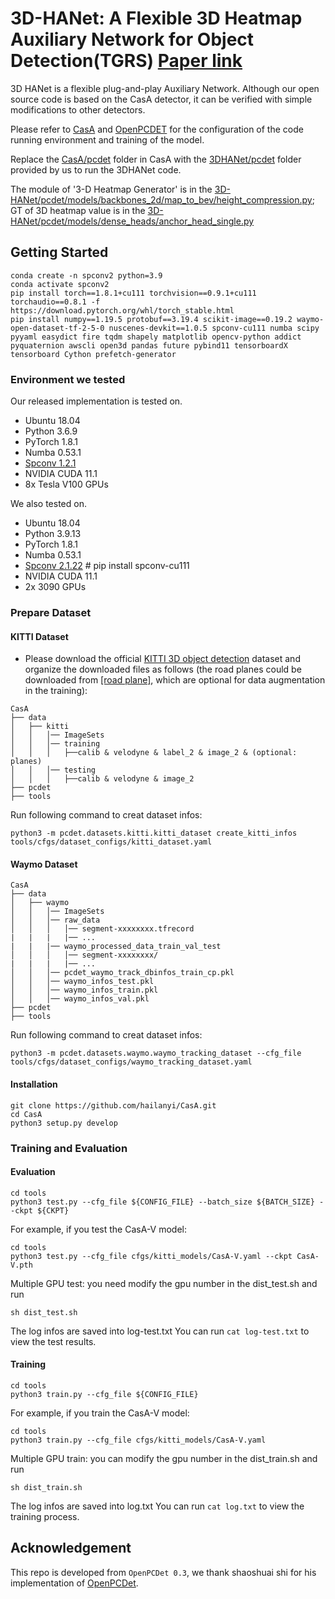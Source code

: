 # 3D-HANet: A Flexible 3D Heatmap Auxiliary Network for Object Detection(TGRS) [Paper link](https://ieeexplore.ieee.org/abstract/document/10056279)

3D HANet is a flexible plug-and-play Auxiliary Network. Although our open source code is based on the CasA detector, it can be verified with simple modifications to other detectors.

Please refer to [CasA](https://github.com/hailanyi/CasA) and [OpenPCDET](https://github.com/open-mmlab/OpenPCDet) for the configuration of the code running environment and training of the model.

Replace the [CasA/pcdet](https://github.com/hailanyi/CasA/tree/master/pcdet) folder in CasA with the [3DHANet/pcdet](https://github.com/xmuqimingxia/3D-HANet/tree/main/pcdet) folder provided by us to run the 3DHANet code.



The module of '3-D Heatmap Generator' is in the [3D-HANet/pcdet/models/backbones_2d/map_to_bev/height_compression.py](https://github.com/xmuqimingxia/3D-HANet/blob/main/pcdet/models/backbones_2d/map_to_bev/height_compression.py); GT of 3D heatmap value is in the [3D-HANet/pcdet/models/dense_heads/anchor_head_single.py](https://github.com/xmuqimingxia/3D-HANet/blob/main/pcdet/models/dense_heads/anchor_head_single.py)

## Getting Started
```
conda create -n spconv2 python=3.9
conda activate spconv2
pip install torch==1.8.1+cu111 torchvision==0.9.1+cu111 torchaudio==0.8.1 -f https://download.pytorch.org/whl/torch_stable.html
pip install numpy==1.19.5 protobuf==3.19.4 scikit-image==0.19.2 waymo-open-dataset-tf-2-5-0 nuscenes-devkit==1.0.5 spconv-cu111 numba scipy pyyaml easydict fire tqdm shapely matplotlib opencv-python addict pyquaternion awscli open3d pandas future pybind11 tensorboardX tensorboard Cython prefetch-generator
```
### Environment we tested

Our released implementation is tested on.
+ Ubuntu 18.04
+ Python 3.6.9 
+ PyTorch 1.8.1
+ Numba 0.53.1
+ [Spconv 1.2.1](https://github.com/traveller59/spconv/tree/8da6f967fb9a054d8870c3515b1b44eca2103634)
+ NVIDIA CUDA 11.1
+ 8x Tesla V100 GPUs

We also tested on.
+ Ubuntu 18.04
+ Python 3.9.13 
+ PyTorch 1.8.1
+ Numba 0.53.1
+ [Spconv 2.1.22](https://github.com/traveller59/spconv) # pip install spconv-cu111
+ NVIDIA CUDA 11.1 
+ 2x 3090 GPUs

### Prepare Dataset 

#### KITTI Dataset

* Please download the official [KITTI 3D object detection](http://www.cvlibs.net/datasets/kitti/eval_object.php?obj_benchmark=3d) dataset and organize the downloaded files as follows (the road planes could be downloaded from [[road plane]](https://drive.google.com/file/d/1d5mq0RXRnvHPVeKx6Q612z0YRO1t2wAp/view?usp=sharing), which are optional for data augmentation in the training):

```
CasA
├── data
│   ├── kitti
│   │   │── ImageSets
│   │   │── training
│   │   │   ├──calib & velodyne & label_2 & image_2 & (optional: planes)
│   │   │── testing
│   │   │   ├──calib & velodyne & image_2
├── pcdet
├── tools
```

Run following command to creat dataset infos:
```
python3 -m pcdet.datasets.kitti.kitti_dataset create_kitti_infos tools/cfgs/dataset_configs/kitti_dataset.yaml
```



#### Waymo Dataset

```
CasA
├── data
│   ├── waymo
│   │   │── ImageSets
│   │   │── raw_data
│   │   │   │── segment-xxxxxxxx.tfrecord
|   |   |   |── ...
|   |   |── waymo_processed_data_train_val_test
│   │   │   │── segment-xxxxxxxx/
|   |   |   |── ...
│   │   │── pcdet_waymo_track_dbinfos_train_cp.pkl
│   │   │── waymo_infos_test.pkl
│   │   │── waymo_infos_train.pkl
│   │   │── waymo_infos_val.pkl
├── pcdet
├── tools
```

Run following command to creat dataset infos:
```
python3 -m pcdet.datasets.waymo.waymo_tracking_dataset --cfg_file tools/cfgs/dataset_configs/waymo_tracking_dataset.yaml 
```

#### Installation

```
git clone https://github.com/hailanyi/CasA.git
cd CasA
python3 setup.py develop
```

### Training and Evaluation

#### Evaluation

```
cd tools
python3 test.py --cfg_file ${CONFIG_FILE} --batch_size ${BATCH_SIZE} --ckpt ${CKPT}
```

For example, if you test the CasA-V model:

```
cd tools
python3 test.py --cfg_file cfgs/kitti_models/CasA-V.yaml --ckpt CasA-V.pth
```

Multiple GPU test: you need modify the gpu number in the dist_test.sh and run
```
sh dist_test.sh 
```
The log infos are saved into log-test.txt
You can run ```cat log-test.txt``` to view the test results.

#### Training

```
cd tools
python3 train.py --cfg_file ${CONFIG_FILE}
```

For example, if you train the CasA-V model:

```
cd tools
python3 train.py --cfg_file cfgs/kitti_models/CasA-V.yaml
```

Multiple GPU train: you can modify the gpu number in the dist_train.sh and run
```
sh dist_train.sh
```
The log infos are saved into log.txt
You can run ```cat log.txt``` to view the training process.

## Acknowledgement
This repo is developed from `OpenPCDet 0.3`, we thank shaoshuai shi for his implementation of [OpenPCDet](https://github.com/open-mmlab/OpenPCDet). 
